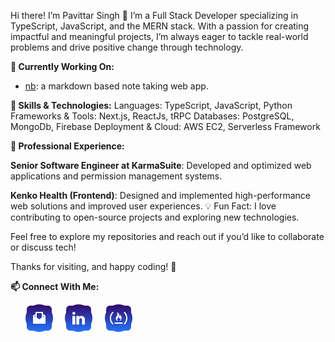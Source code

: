 <!--
**pavittarx/pavittarx** is a ✨ _special_ ✨ repository because its `README.md` (this file) appears on your GitHub profile.

Here are some ideas to get you started:

- 🔭 I’m currently working on ...
- 🌱 I’m currently learning ...
- 👯 I’m looking to collaborate on ...
- 🤔 I’m looking for help with ...
- 💬 Ask me about ...
- 📫 How to reach me: ...
- 😄 Pronouns: ...
- ⚡ Fun fact: ...
-->
Hi there! I’m Pavittar Singh 👋
I’m a Full Stack Developer specializing in TypeScript, JavaScript, and the MERN stack. With a passion for creating impactful and meaningful projects, I’m always eager to tackle real-world problems and drive positive change through technology.

**🌟 Currently Working On:**

- [nb](https://github.com/pavittarx/nb): a markdown based note taking web app.

**🚀 Skills & Technologies:**
Languages: TypeScript, JavaScript, Python
Frameworks & Tools: Next.js, ReactJs, tRPC
Databases: PostgreSQL, MongoDb, Firebase
Deployment & Cloud: AWS EC2, Serverless Framework

**💼 Professional Experience:**

**Senior Software Engineer at KarmaSuite**: Developed and optimized web applications and permission management systems.

**Kenko Health (Frontend)**: Designed and implemented high-performance web solutions and improved user experiences.
💡 Fun Fact: I love contributing to open-source projects and exploring new technologies.

Feel free to explore my repositories and reach out if you’d like to collaborate or discuss tech!

Thanks for visiting, and happy coding! 🚀

**📫 Connect With Me:**

&nbsp; &nbsp; &nbsp; [![Email](./public//mail.svg)](mailto:pavittarx+gh@gmail.com) &nbsp; &nbsp;  [![Link: Linkedin Profile](./public//linkedin.svg)](https://linkedin.in/in/pavittarx) &nbsp; &nbsp; [![Link: FreeCodeCamp Profile](./public/freecodecamp.svg)](https://freecodecamp.org/pavittarx)
